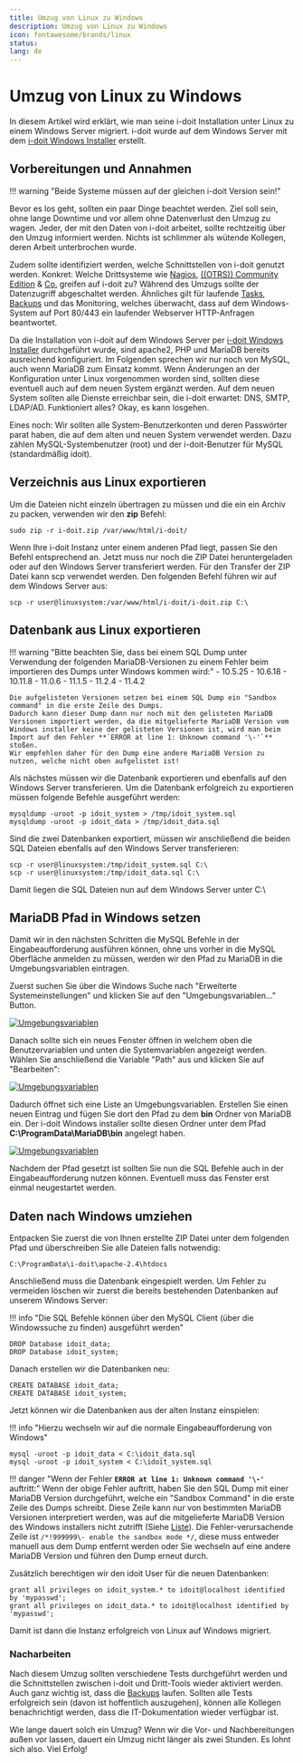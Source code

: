 ```yaml
---
title: Umzug von Linux zu Windows
description: Umzug von Linux zu Windows
icon: fontawesome/brands/linux
status:
lang: de
---
```


# Umzug von Linux zu Windows

In diesem Artikel wird erklärt, wie man seine i-doit Installation unter Linux zu einem Windows Server migriert. i-doit wurde auf dem Windows Server mit dem [i-doit Windows Installer](../installation/manuelle-installation/microsoft-windows-server/index.md) erstellt.

## Vorbereitungen und Annahmen

!!! warning "Beide Systeme müssen auf der gleichen i-doit Version sein!"

Bevor es los geht, sollten ein paar Dinge beachtet werden. Ziel soll sein, ohne lange Downtime und vor allem ohne Datenverlust den Umzug zu wagen. Jeder, der mit den Daten von i-doit arbeitet, sollte rechtzeitig über den Umzug informiert werden. Nichts ist schlimmer als wütende Kollegen, deren Arbeit unterbrochen wurde.

Zudem sollte identifiziert werden, welche Schnittstellen von i-doit genutzt werden. Konkret: Welche Drittsysteme wie [Nagios](../i-doit-add-ons/nagios.md), [((OTRS)) Community Edition](../automatisierung-und-integration/service-desk/otrscommunity-help-desk.md) & [Co.](../daten-konsolidieren/index.md) greifen auf i-doit zu? Während des Umzugs sollte der Datenzugriff abgeschaltet werden. Ähnliches gilt für laufende [Tasks](../automatisierung-und-integration/cli/index.md), [Backups](../wartung-und-betrieb/daten-sichern-und-wiederherstellen/index.md) und das Monitoring, welches überwacht, dass auf dem Windows-System auf Port 80/443 ein laufender Webserver HTTP-Anfragen beantwortet.

Da die Installation von i-doit auf dem Windows Server per [i-doit Windows Installer](../installation/manuelle-installation/microsoft-windows-server/index.md) durchgeführt wurde, sind apache2, PHP und MariaDB bereits ausreichend konfiguriert. Im Folgenden sprechen wir nur noch von MySQL, auch wenn MariaDB zum Einsatz kommt. Wenn Änderungen an der Konfiguration unter Linux vorgenommen worden sind, sollten diese eventuell auch auf dem neuen System ergänzt werden.
Auf dem neuen System sollten alle Dienste erreichbar sein, die i-doit erwartet: DNS, SMTP, LDAP/AD. Funktioniert alles? Okay, es kann losgehen.

Eines noch: Wir sollten alle System-Benutzerkonten und deren Passwörter parat haben, die auf dem alten und neuen System verwendet werden. Dazu zählen MySQL-Systembenutzer (root) und der i-doit-Benutzer für MySQL (standardmäßig idoit).

## Verzeichnis aus Linux exportieren

Um die Dateien nicht einzeln übertragen zu müssen und die ein ein Archiv zu packen, verwenden wir den **zip** Befehl:

```shell
sudo zip -r i-doit.zip /var/www/html/i-doit/
```

Wenn Ihre i-doit Instanz unter einem anderen Pfad liegt, passen Sie den Befehl entsprechend an. Jetzt muss nur noch die ZIP Datei heruntergeladen oder auf den Windows Server transferiert werden. Für den Transfer der ZIP Datei kann scp verwendet werden. Den folgenden Befehl führen wir auf dem Windows Server aus:

```shell
scp -r user@linuxsystem:/var/www/html/i-doit/i-doit.zip C:\
```

## Datenbank aus Linux exportieren

!!! warning "Bitte beachten Sie, dass bei einem SQL Dump unter Verwendung der folgenden MariaDB-Versionen zu einem Fehler beim importieren des Dumps unter Windows kommen wird:"
    - 10.5.25
    - 10.6.18
    - 10.11.8
    - 11.0.6
    - 11.1.5
    - 11.2.4
    - 11.4.2

    Die aufgelisteten Versionen setzen bei einem SQL Dump ein "Sandbox command" in die erste Zeile des Dumps.
    Dadurch kann dieser Dump dann nur noch mit den gelisteten MariaDB Versionen importiert werden, da die mitgelieferte MariaDB Version vom Windows installer keine der gelisteten Versionen ist, wird man beim Import auf den Fehler **`ERROR at line 1: Unknown command '\-'`** stoßen.
    Wir empfehlen daher für den Dump eine andere MariaDB Version zu nutzen, welche nicht oben aufgelistet ist!

Als nächstes müssen wir die Datenbank exportieren und ebenfalls auf den Windows Server transferieren. Um die Datenbank erfolgreich zu exportieren müssen folgende Befehle ausgeführt werden:

```shell
mysqldump -uroot -p idoit_system > /tmp/idoit_system.sql
mysqldump -uroot -p idoit_data > /tmp/idoit_data.sql
```

Sind die zwei Datenbanken exportiert, müssen wir anschließend die beiden SQL Dateien ebenfalls auf den Windows Server transferieren:

```shell
scp -r user@linuxsystem:/tmp/idoit_system.sql C:\
scp -r user@linuxsystem:/tmp/idoit_data.sql C:\
```

Damit liegen die SQL Dateien nun auf dem Windows Server unter C:\

## MariaDB Pfad in Windows setzen

Damit wir in den nächsten Schritten die MySQL Befehle in der Eingabeaufforderung ausführen können, ohne uns vorher in die MySQL Oberfläche anmelden zu müssen, werden wir den Pfad zu MariaDB in die Umgebungsvariablen eintragen.

Zuerst suchen Sie über die Windows Suche nach "Erweiterte Systemeinstellungen" und klicken Sie auf den "Umgebungsvariablen..." Button.

[![Umgebungsvariablen](../assets/images/de/upgrades-und-umzuege/umzug-von-linux-zu-windows/1-uvlzw.png)](../assets/images/de/upgrades-und-umzuege/umzug-von-linux-zu-windows/1-uvlzw.png)

Danach sollte sich ein neues Fenster öffnen in welchem oben die Benutzervariablen und unten die Systemvariablen angezeigt werden.
Wählen Sie anschließend die Variable "Path" aus und klicken Sie auf "Bearbeiten":

[![Umgebungsvariablen](../assets/images/de/upgrades-und-umzuege/umzug-von-linux-zu-windows/2-uvlzw.png)](../assets/images/de/upgrades-und-umzuege/umzug-von-linux-zu-windows/2-uvlzw.png)

Dadurch öffnet sich eine Liste an Umgebungsvariablen. Erstellen Sie einen neuen Eintrag und fügen Sie dort den Pfad zu dem **bin** Ordner von MariaDB ein.
Der i-doit Windows installer sollte diesen Ordner unter dem Pfad **C:\ProgramData\MariaDB\bin** angelegt haben.

[![Umgebungsvariablen](../assets/images/de/upgrades-und-umzuege/umzug-von-linux-zu-windows/3-uvlzw.png)](../assets/images/de/upgrades-und-umzuege/umzug-von-linux-zu-windows/3-uvlzw.png)

Nachdem der Pfad gesetzt ist sollten Sie nun die SQL Befehle auch in der Eingabeaufforderung nutzen können.
Eventuell muss das Fenster erst einmal neugestartet werden.

## Daten nach Windows umziehen

Entpacken Sie zuerst die von Ihnen erstellte ZIP Datei unter dem folgenden Pfad und überschreiben Sie alle Dateien falls notwendig:

```shell
C:\ProgramData\i-doit\apache-2.4\htdocs
```

Anschließend muss die Datenbank eingespielt werden. Um Fehler zu vermeiden löschen wir zuerst die bereits bestehenden Datenbanken auf unserem Windows Server:

!!! info "Die SQL Befehle können über den MySQL Client (über die Windowssuche zu finden) ausgeführt werden"

```shell
DROP Database idoit_data;
DROP Database idoit_system;
```

Danach erstellen wir die Datenbanken neu:

```shell
CREATE DATABASE idoit_data;
CREATE DATABASE idoit_system;
```

Jetzt können wir die Datenbanken aus der alten Instanz einspielen:

!!! info "Hierzu wechseln wir auf die normale Eingabeaufforderung von Windows"

```shell
mysql -uroot -p idoit_data < C:\idoit_data.sql
mysql -uroot -p idoit_system < C:\idoit_system.sql
```

!!! danger "Wenn der Fehler **`ERROR at line 1: Unknown command '\-'`** auftritt:"
    Wenn der obige Fehler auftritt, haben Sie den SQL Dump mit einer MariaDB Version durchgeführt, welche ein "Sandbox Command" in die erste Zeile des Dumps schreibt.
    Diese Zeile kann nur von bestimmten MariaDB Versionen interpretiert werden, was auf die mitgelieferte MariaDB Version des Windows installers nicht zutrifft (Siehe [Liste](#datenbank-aus-linux-exportieren)).
    Die Fehler-verursachende Zeile ist `/*!999999\- enable the sandbox mode */`, diese muss entweder manuell aus dem Dump entfernt werden oder Sie wechseln auf eine andere MariaDB Version und führen den Dump erneut durch.

Zusätzlich berechtigen wir den idoit User für die neuen Datenbanken:

```shell
grant all privileges on idoit_system.* to idoit@localhost identified by 'mypasswd';
grant all privileges on idoit_data.* to idoit@localhost identified by 'mypasswd';
```

Damit ist dann die Instanz erfolgreich von Linux auf Windows migriert.

### Nacharbeiten

Nach diesem Umzug sollten verschiedene Tests durchgeführt werden und die Schnittstellen zwischen i-doit und Dritt-Tools wieder aktiviert werden. Auch ganz wichtig ist, dass die [Backups](../wartung-und-betrieb/daten-sichern-und-wiederherstellen/index.md) laufen. Sollten alle Tests erfolgreich sein (davon ist hoffentlich auszugehen), können alle Kollegen benachrichtigt werden, dass die IT-Dokumentation wieder verfügbar ist.

Wie lange dauert solch ein Umzug? Wenn wir die Vor- und Nachbereitungen außen vor lassen, dauert ein Umzug nicht länger als zwei Stunden. Es lohnt sich also. Viel Erfolg!
